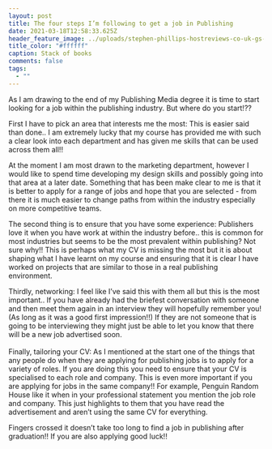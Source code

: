 ```yaml
---
layout: post
title: The four steps I’m following to get a job in Publishing
date: 2021-03-18T12:58:33.625Z
header_feature_image: ../uploads/stephen-phillips-hostreviews-co-uk-gs-tdndyyke-unsplash.jpg
title_color: "#ffffff"
caption: Stack of books
comments: false
tags:
  - ""
---
```

As I am drawing to the end of my Publishing Media degree it is time to start looking for a job within the publishing industry. But where do you start!??

First I have to pick an area that interests me the most: This is easier said than done.. I am extremely lucky that my course has provided me with such a clear look into each department and has given me skills that can be used across them all!!

At the moment I am most drawn to the marketing department, however I would like to spend time developing my design skills and possibly going into that area at a later date. Something that has been make clear to me is that it is better to apply for a range of jobs and hope that you are selected - from there it is much easier to change paths from within the industry especially on more competitive teams. 

The second thing is to ensure that you have some experience: Publishers love it when you have work at within the industry before.. this is common for most industries but seems to be the most prevalent within publishing? Not sure why!! This is perhaps what my CV is missing the most but it is about shaping what I have learnt on my course and ensuring that it is clear I have worked on projects that are similar to those in a real publishing environment. 

Thirdly, networking: I feel like I’ve said this with them all but this is the most important.. If you have already had the briefest conversation with someone and then meet them again in an interview they will hopefully remember you! (As long as it was a good first impression!!) If they are not someone that is going to be interviewing they might just be able to let you know that there will be a new job advertised soon.\
\
Finally, tailoring your CV: As I mentioned at the start one of the things that any people do when they are applying for publishing jobs is to apply for a variety of roles. If you are doing this you need to ensure that your CV is specialised to each role and company. This is even more important if you are applying for jobs in the same company!! For example, Penguin Random House like it when in your professional statement you mention the job role and company. This just highlights to them that you have read the advertisement and aren’t using the same CV for everything. 

Fingers crossed it doesn’t take too long to find a job in publishing after graduation!! If you are also applying good luck!!